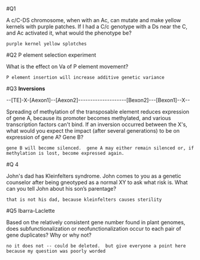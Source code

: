 #Q1

A c/C-DS chromosome, when with an Ac, can mutate and make yellow kernels with purple patches.  If I had a C/c genotype with a Ds near the C, and Ac activated it, what would the phenotype be?

	purple kernel yellow splotches

#Q2 P element selection experiment

What is the effect on Va of P element movement?


	P element insertion will increase additive genetic variance

#Q3 **Inversions**

--[TE]-X-[Aexon1]--[Aexon2]--------------------[Bexon2]---[Bexon1]--X--

Spreading of methylation of the transposable element reduces expression of gene A, because its promoter becomes methylated, and various transcription factors can't bind. If an inversion occurred between the X's, what would you expect the impact (after several generations) to be on expression of gene A? Gene B?


	gene B will become silenced.  gene A may either remain silenced or, if methylation is lost, become expressed again.

#Q 4

 John's dad has Kleinfelters syndrome.  John comes to you as a genetic counselor after being gneotyped as a normal XY to ask what risk is.  What can you tell John about his son’s parentage?

	that is not his dad, because kleinfelters causes sterility
	
#Q5 Ibarra-Laclette

Based on the relatively consistent gene number found in plant genomes, does subfunctionalization or neofunctionalization occur to each pair of gene duplicates? Why or why not?

	no it does not -- could be deleted.  but give everyone a point here because my question was poorly worded